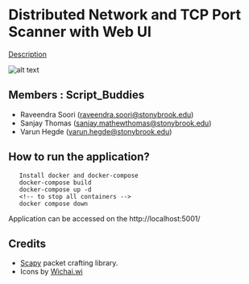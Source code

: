 # Distributed Network and TCP Port Scanner with Web UI

[Description](https://www.securitee.org/teaching/cse509/projects/project2.html)

![alt text](https://github.com/sooriravindra/Port-Scanner/blob/master/Block%20Diagram.png)

## Members : Script\_Buddies
* Raveendra Soori (raveendra.soori@stonybrook.edu)
* Sanjay Thomas (sanjay.mathewthomas@stonybrook.edu)
* Varun Hegde (varun.hegde@stonybrook.edu)

  
## How to run the application?

```
   Install docker and docker-compose
   docker-compose build
   docker-compose up -d
   <!-- to stop all containers -->
   docker compose down
```

Application can be accessed on the http://localhost:5001/

## Credits

* [Scapy](https://scapy.net/) packet crafting library.
* Icons by [Wichai.wi](https://www.flaticon.com/authors/wichaiwi)
